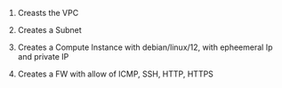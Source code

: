 1. Creasts the VPC

2. Creates a Subnet

3. Creates a Compute Instance with debian/linux/12, with epheemeral Ip and private IP 

4. Creates a FW with allow of ICMP, SSH, HTTP, HTTPS